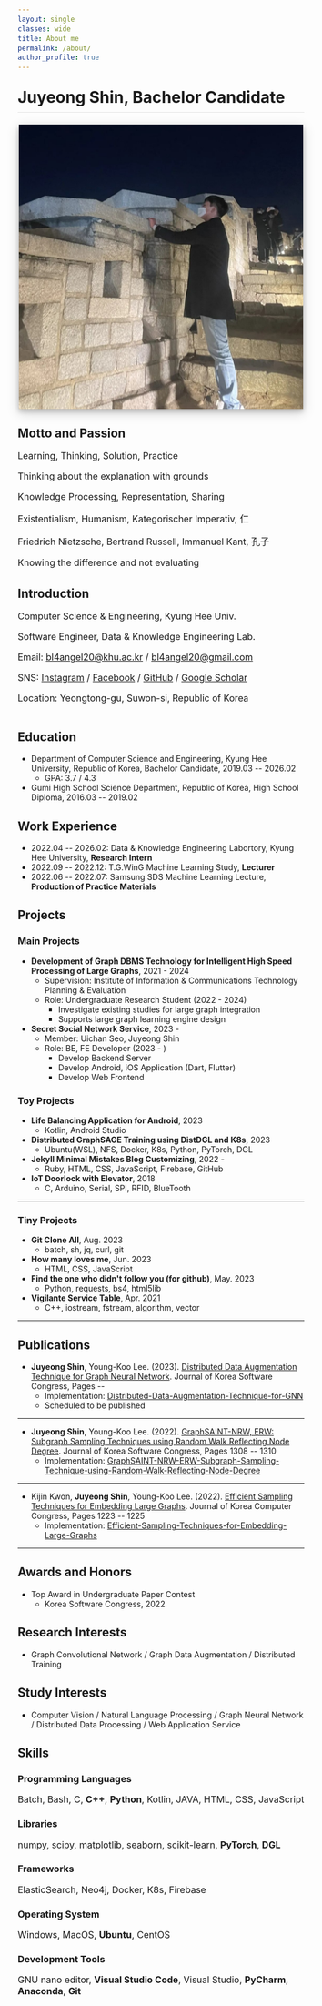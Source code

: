 ```yaml
---
layout: single
classes: wide
title: About me
permalink: /about/
author_profile: true
---
```


<html>
    <head>
        <style>
            .intro {
                display: flex;
                flex-direction: column;
            }
            .image-intro {
                margin: 0 auto 20px auto;
                text-align: center;
            }
            .text-intro {
                width: 100%;
            }
            h1.large_ {
                display: block;
            }
            h1.small_ {
                display: none;
            }
            img.large {
                display: none;
                width: 500px;
            }
            img.small {
                box-shadow: 0 4px 8px 0 rgba(0, 0, 0, 0.2), 0 6px 20px 0 rgba(0, 0, 0, 0.19);
                display: block;
                width: 500px;
            }
            .page__content p {
                margin-top: 0.1em;
                margin-bottom: 0.2em;
            }
            p {
                font-size: 16px;
            }
            @media (max-width: 767px) {
                h1.large_ {
                    display: none;
                }
                h1.small_ {
                    display: block;
                }
            }
            @media (min-width: 1125px) {
                .intro {
                    flex-direction: row;
                }
                .image-intro {
                    width: 433px;
                    margin-left: 20px;
                    margin-right: 20px;
                    margin-bottom: 0px;
                }
                .text-intro {
                    width: calc(100% - 370px);
                }
                h1.large_ {
                    display: block;
                }
                h1.small_ {
                    display: none;
                }
                img.large {
                    box-shadow: 0 4px 8px 0 rgba(0, 0, 0, 0.2), 0 6px 20px 0 rgba(0, 0, 0, 0.19);
                    display: block;
                    width: 450px;
                }
                img.small {
                    display: none;
                    width: 450px;
                }
                .page__content p {
                    margin-top: 0.2em;
                    margin-bottom: 0.4em;
                }
                p {
                    font-size: 20px;
                }
            }
        </style>
    </head>
    <body>
        <div style="margin-bottom: 1.5em; border-bottom: 1px solid rgba(0, 0, 0, 0.1)">
            <h1 class = "small_" style="margin-top: 1em; margin-bottom: 0.3em">Juyeong Shin,<br>Bachelor Candidate</h1>
            <h1 class = "large_" style="margin-top: 1em; margin-bottom: 0.3em">Juyeong Shin, Bachelor Candidate</h1>
        </div>
        <div class="intro">
            <div class="image-intro">
                <a href="../assets/images/hidden_image.jpg">
                    <img class="large" src="../assets/images/profile_image.jpg">
                    <img class="small" src="../assets/images/profile_image_small.jpg">
                </a>
            </div>
            <div class="text-intro">
                <h2 style="margin-top: 0.5em">Motto and Passion</h2>
                <p>Learning, Thinking, Solution, Practice</p>
                <p>Thinking about the explanation with grounds</p>
                <p>Knowledge Processing, Representation, Sharing</p>
                <p>Existentialism, Humanism, Kategorischer Imperativ, 仁</p>
                <p>Friedrich Nietzsche, Bertrand Russell, Immanuel Kant, 孔子</p>
                <p>Knowing the difference and not evaluating</p>
                <h2 style="margin-top: 1.5em">Introduction</h2>
                <p>Computer Science &amp; Engineering, Kyung Hee Univ.</p>
                <p>Software Engineer, Data &amp; Knowledge Engineering Lab.</p>
                <p>Email: <a href="mailto:bl4angel20@khu.ac.kr">bl4angel20@khu.ac.kr</a> / <a href="mailto:bl4angel20@gmail.com">bl4angel20@gmail.com</a></p>
                <p>SNS: <a href="https://instagram.com/meong_ju0o0">Instagram</a> / <a href="https://facebook.com/meongju0o0">Facebook</a> / <a href="https://github.com/meongju0o0">GitHub</a> / <a href="https://scholar.google.com/citations?user=ND0oIHUAAAAJ&hl=ko">Google Scholar</a></p>
                <p>Location: Yeongtong-gu, Suwon-si, Republic of Korea</p>
            </div>
        </div>
    </body>
</html>

## Education
* Department of Computer Science and Engineering, Kyung Hee University, Republic of Korea, Bachelor Candidate, 2019.03 -- 2026.02
    - GPA: 3.7 / 4.3
* Gumi High School Science Department, Republic of Korea, High School Diploma, 2016.03 -- 2019.02

## Work Experience
* 2022.04 -- 2026.02: Data & Knowledge Engineering Labortory, Kyung Hee University, **Research Intern**
* 2022.09 -- 2022.12: T.G.WinG Machine Learning Study, **Lecturer**
* 2022.06 -- 2022.07: Samsung SDS Machine Learning Lecture, **Production of Practice Materials**

## Projects
### Main Projects
- **Development of Graph DBMS Technology for Intelligent High Speed Processing of Large Graphs**, 2021 - 2024
    - Supervision: Institute of Information & Communications Technology Planning & Evaluation
    - Role: Undergraduate Research Student (2022 - 2024)
        - Investigate existing studies for large graph integration
        - Supports large graph learning engine design
- **Secret Social Network Service**, 2023 - 
    - Member: Uichan Seo, Juyeong Shin
    - Role: BE, FE Developer (2023 - )
        - Develop Backend Server
        - Develop Android, iOS Application (Dart, Flutter)
        - Develop Web Frontend

### Toy Projects
- **Life Balancing Application for Android**, 2023
    - Kotlin, Android Studio
- **Distributed GraphSAGE Training using DistDGL and K8s**, 2023
    - Ubuntu(WSL), NFS, Docker, K8s, Python, PyTorch, DGL
- **Jekyll Minimal Mistakes Blog Customizing**, 2022 -
    - Ruby, HTML, CSS, JavaScript, Firebase, GitHub
- **IoT Doorlock with Elevator**, 2018
    - C, Arduino, Serial, SPI, RFID, BlueTooth

---

### Tiny Projects
- **Git Clone All**, Aug. 2023
    - batch, sh, jq, curl, git
- **How many loves me**, Jun. 2023
    - HTML, CSS, JavaScript
- **Find the one who didn't follow you (for github)**, May. 2023
    - Python, requests, bs4, html5lib
- **Vigilante Service Table**, Apr. 2021
    - C++, iostream, fstream, algorithm, vector

---

## Publications
* **Juyeong Shin**, Young-Koo Lee. (2023). [Distributed Data Augmentation Technique for Graph Neural Network](https://www.dbpia.co.kr). Journal of Korea Software Congress, Pages --
    * Implementation: [Distributed-Data-Augmentation-Technique-for-GNN](https://github.com/meongju0o0/Distributed-Data-Augmentation-Technique-for-GNN)
    * Scheduled to be published

---

* **Juyeong Shin**, Young-Koo Lee. (2022). [GraphSAINT-NRW, ERW: Subgraph Sampling Techniques using Random Walk Reflecting Node Degree](https://www.dbpia.co.kr/journal/articleDetail?nodeId=NODE11224420). Journal of Korea Software Congress, Pages 1308 -- 1310
    * Implementation: [GraphSAINT-NRW-ERW-Subgraph-Sampling-Technique-using-Random-Walk-Reflecting-Node-Degree](https://github.com/meongju0o0/GraphSAINT-NRW-ERW-Subgraph-Sampling-Technique-using-Random-Walk-Reflecting-Node-Degree)

---

* Kijin Kwon, **Juyeong Shin**, Young-Koo Lee. (2022). [Efficient Sampling Techniques for Embedding Large Graphs](https://www.dbpia.co.kr/journal/articleDetail?nodeId=NODE11113618). Journal of Korea Computer Congress, Pages 1223 -- 1225
    * Implementation: [Efficient-Sampling-Techniques-for-Embedding-Large-Graphs](https://github.com/meongju0o0/Efficient-Sampling-Techniques-for-Embedding-Large-Graphs)

---

## Awards and Honors
* Top Award in Undergraduate Paper Contest
    * Korea Software Congress, 2022

## Research Interests
* Graph Convolutional Network / Graph Data Augmentation / Distributed Training

## Study Interests
* Computer Vision / Natural Language Processing / Graph Neural Network / Distributed Data Processing / Web Application Service

## Skills
### Programming Languages
Batch, Bash, C, **C++**, **Python**, Kotlin, JAVA, HTML, CSS, JavaScript

### Libraries
numpy, scipy, matplotlib, seaborn, scikit-learn, **PyTorch**, **DGL**

### Frameworks
ElasticSearch, Neo4j, Docker, K8s, Firebase

### Operating System
Windows, MacOS, **Ubuntu**, CentOS

### Development Tools
GNU nano editor, **Visual Studio Code**, Visual Studio, **PyCharm**, **Anaconda**, **Git**
